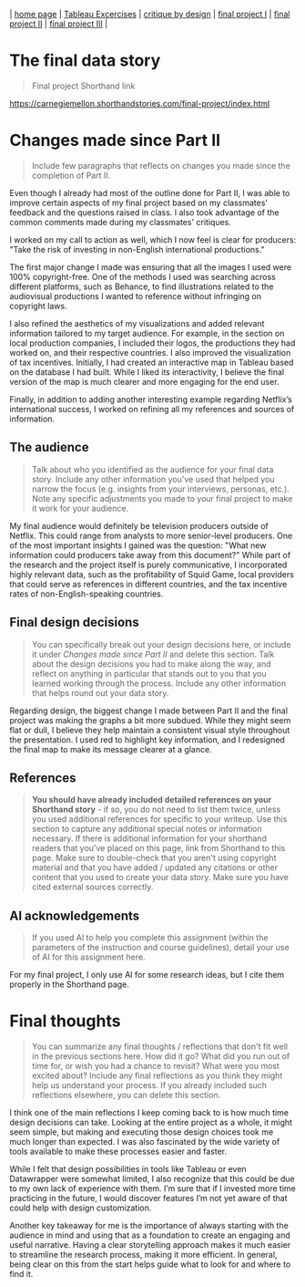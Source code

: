 | [home page](README.md) | [Tableau Excercises](demotablaeu.md) | [critique by design](critique-by-design) | [final project I](final-project-part-one) | [final project II](final-project-part-two) | [final project III](final-project-part-three) |

# The final data story
> Final project Shorthand link

https://carnegiemellon.shorthandstories.com/final-project/index.html 

# Changes made since Part II
> Include few paragraphs that reflects on changes you made since the completion of Part II. 

Even though I already had most of the outline done for Part II, I was able to improve certain aspects of my final project based on my classmates' feedback and the questions raised in class. I also took advantage of the common comments made during my classmates' critiques.

I worked on my call to action as well, which I now feel is clear for producers: "Take the risk of investing in non-English international productions."

The first major change I made was ensuring that all the images I used were 100% copyright-free. One of the methods I used was searching across different platforms, such as Behance, to find illustrations related to the audiovisual productions I wanted to reference without infringing on copyright laws.

I also refined the aesthetics of my visualizations and added relevant information tailored to my target audience. For example, in the section on local production companies, I included their logos, the productions they had worked on, and their respective countries. I also improved the visualization of tax incentives. Initially, I had created an interactive map in Tableau based on the database I had built. While I liked its interactivity, I believe the final version of the map is much clearer and more engaging for the end user.

Finally, in addition to adding another interesting example regarding Netflix’s international success, I worked on refining all my references and sources of information.

## The audience
> Talk about who you identified as the audience for your final data story.  Include any other information you've used that helped you narrow the focus (e.g. insights from your interviews, personas, etc.).  Note any specific adjustments you made to your final project to make it work for your audience.

My final audience would definitely be television producers outside of Netflix. This could range from analysts to more senior-level producers.
One of the most important insights I gained was the question: "What new information could producers take away from this document?" While part of the research and the project itself is purely communicative, I incorporated highly relevant data, such as the profitability of Squid Game, local providers that could serve as references in different countries, and the tax incentive rates of non-English-speaking countries.

## Final design decisions
> You can specifically break out your design decisions here, or include it under *Changes made since Part II* and delete this section. Talk about the design decisions you had to make along the way, and reflect on anything in particular that stands out to you that you learned working through the process.  Include any other information that helps round out your data story. 

Regarding design, the biggest change I made between Part II and the final project was making the graphs a bit more subdued. While they might seem flat or dull, I believe they help maintain a consistent visual style throughout the presentation. I used red to highlight key information, and I redesigned the final map to make its message clearer at a glance.

## References
> **You should have already included detailed references on your Shorthand story** - if so, you do not need to list them twice, unless you used additional references for specific to your writeup. Use this section to capture any additional special notes or information necessary. If there is additional information for your shorthand readers that you've placed on this page, link from Shorthand to this page. Make sure to double-check that you aren't using copyright material and that you have added / updated any citations or other content that you used to create your data story.  Make sure you have cited external sources correctly.

## AI acknowledgements
> If you used AI to help you complete this assignment (within the parameters of the instruction and course guidelines), detail your use of AI for this assignment here.

For my final project, I only use AI for some research ideas, but I cite them properly in the Shorthand page.

# Final thoughts
> You can summarize any final thoughts / reflections that don't fit well in the previous sections here.  How did it go?  What did you run out of time for, or wish you had a chance to revisit?  What were you most excited about?  Include any final reflections as you think they might help us understand your process.  If you already included such reflections elsewhere, you can delete this section. 

I think one of the main reflections I keep coming back to is how much time design decisions can take. Looking at the entire project as a whole, it might seem simple, but making and executing those design choices took me much longer than expected. I was also fascinated by the wide variety of tools available to make these processes easier and faster.

While I felt that design possibilities in tools like Tableau or even Datawrapper were somewhat limited, I also recognize that this could be due to my own lack of experience with them. I’m sure that if I invested more time practicing in the future, I would discover features I’m not yet aware of that could help with design customization.

Another key takeaway for me is the importance of always starting with the audience in mind and using that as a foundation to create an engaging and useful narrative. Having a clear storytelling approach makes it much easier to streamline the research process, making it more efficient. In general, being clear on this from the start helps guide what to look for and where to find it.


